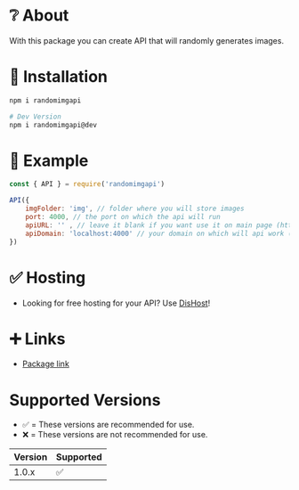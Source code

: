 # ❔ About
With this package you can create API that will randomly generates images.
# 🏁 Installation
```sh
npm i randomimgapi

# Dev Version
npm i randomimgapi@dev
```
# 📜 Example
```js
const { API } = require('randomimgapi')

API({
    imgFolder: 'img', // folder where you will store images
    port: 4000, // the port on which the api will run
    apiURL: '' , // leave it blank if you want use it on main page (https://yourdomain.com/)
    apiDomain: 'localhost:4000' // your domain on which will api work (if you want to use localhost do it with port)
})
```
# ✅ Hosting
- Looking for free hosting for your API? Use [DisHost](https://dishost.xyz)!

# ➕ Links
- [Package link](https://www.npmjs.com/package/randomimgapi)

# Supported Versions

- ✅ = These versions are recommended for use.
- ❌ = These versions are not recommended for use.

| Version | Supported          |
| ------- | ------------------ |
| 1.0.x  | :white_check_mark: |
